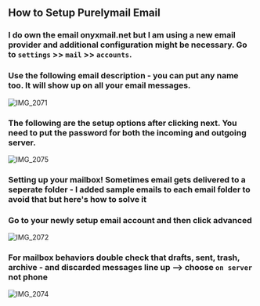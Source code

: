 ## How to Setup Purelymail Email

### I do own the email onyxmail.net but I am using a new email provider and additional configuration might be necessary. Go to `settings` >> `mail` >> `accounts`.


### Use the following email description - you can put any name too. It will show up on all your email messages.


![IMG_2071](https://user-images.githubusercontent.com/61295275/193166559-6ee98359-83f6-4190-872b-7a183ea9a09c.jpg)


### The following are the setup options after clicking next. You need to put the password for both the incoming and outgoing server.



![IMG_2075](https://user-images.githubusercontent.com/61295275/193169398-c0ea82db-9abb-4219-a7e4-d8a7856af39c.jpg)


### Setting up your mailbox! Sometimes email gets delivered to a seperate folder - I added sample emails to each email folder to avoid that but here's how to solve it

### Go to your newly setup email account and then click advanced


![IMG_2072](https://user-images.githubusercontent.com/61295275/193169554-47686c89-7a1d-4d60-81a8-ae6cf77996e3.jpg)



### For mailbox behaviors double check that drafts, sent, trash, archive - and discarded messages line up --> choose `on server` not phone


![IMG_2074](https://user-images.githubusercontent.com/61295275/193168193-5e0103d7-a0f3-41ec-aa0b-76e799901858.jpg)


